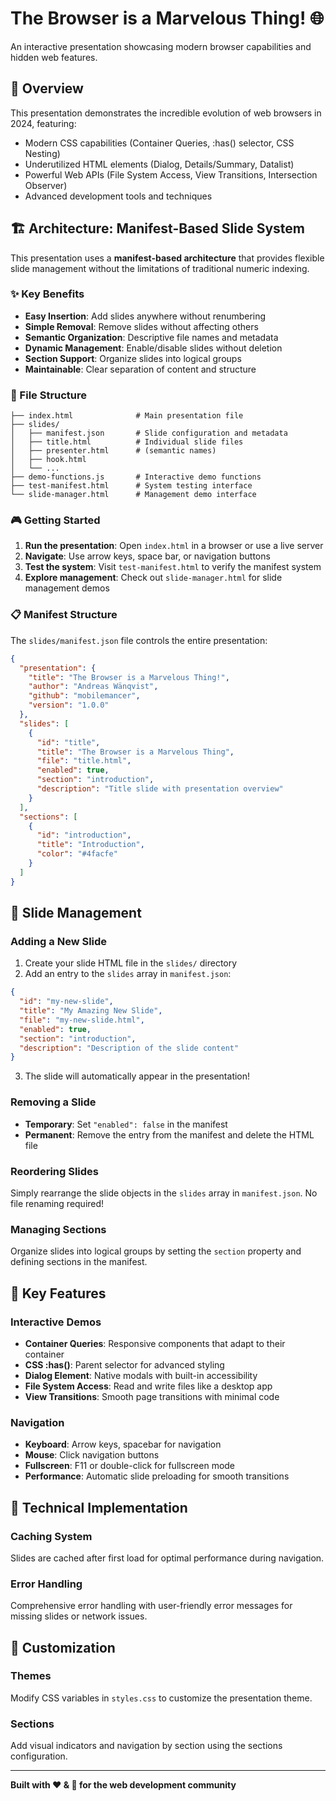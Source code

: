 # The Browser is a Marvelous Thing! 🌐

An interactive presentation showcasing modern browser capabilities and hidden web features.

## 🎯 Overview

This presentation demonstrates the incredible evolution of web browsers in 2024, featuring:

- Modern CSS capabilities (Container Queries, :has() selector, CSS Nesting)
- Underutilized HTML elements (Dialog, Details/Summary, Datalist)
- Powerful Web APIs (File System Access, View Transitions, Intersection Observer)
- Advanced development tools and techniques

## 🏗️ Architecture: Manifest-Based Slide System

This presentation uses a **manifest-based architecture** that provides flexible slide management without the limitations of traditional numeric indexing.

### ✨ Key Benefits

- **Easy Insertion**: Add slides anywhere without renumbering
- **Simple Removal**: Remove slides without affecting others
- **Semantic Organization**: Descriptive file names and metadata
- **Dynamic Management**: Enable/disable slides without deletion
- **Section Support**: Organize slides into logical groups
- **Maintainable**: Clear separation of content and structure

### 📁 File Structure

```text
├── index.html              # Main presentation file
├── slides/
│   ├── manifest.json       # Slide configuration and metadata
│   ├── title.html          # Individual slide files
│   ├── presenter.html      # (semantic names)
│   ├── hook.html
│   └── ...
├── demo-functions.js       # Interactive demo functions
├── test-manifest.html      # System testing interface
└── slide-manager.html      # Management demo interface
```

### 🎮 Getting Started

1. **Run the presentation**: Open `index.html` in a browser or use a live server
2. **Navigate**: Use arrow keys, space bar, or navigation buttons
3. **Test the system**: Visit `test-manifest.html` to verify the manifest system
4. **Explore management**: Check out `slide-manager.html` for slide management demos

### 📋 Manifest Structure

The `slides/manifest.json` file controls the entire presentation:

```json
{
  "presentation": {
    "title": "The Browser is a Marvelous Thing!",
    "author": "Andreas Wänqvist",
    "github": "mobilemancer",
    "version": "1.0.0"
  },
  "slides": [
    {
      "id": "title",
      "title": "The Browser is a Marvelous Thing",
      "file": "title.html",
      "enabled": true,
      "section": "introduction",
      "description": "Title slide with presentation overview"
    }
  ],
  "sections": [
    {
      "id": "introduction",
      "title": "Introduction",
      "color": "#4facfe"
    }
  ]
}
```

## 🔧 Slide Management

### Adding a New Slide

1. Create your slide HTML file in the `slides/` directory
2. Add an entry to the `slides` array in `manifest.json`:

```json
{
  "id": "my-new-slide",
  "title": "My Amazing New Slide",
  "file": "my-new-slide.html",
  "enabled": true,
  "section": "introduction",
  "description": "Description of the slide content"
}
```

3. The slide will automatically appear in the presentation!

### Removing a Slide

- **Temporary**: Set `"enabled": false` in the manifest
- **Permanent**: Remove the entry from the manifest and delete the HTML file

### Reordering Slides

Simply rearrange the slide objects in the `slides` array in `manifest.json`. No file renaming required!

### Managing Sections

Organize slides into logical groups by setting the `section` property and defining sections in the manifest.

## 🎯 Key Features

### Interactive Demos

- **Container Queries**: Responsive components that adapt to their container
- **CSS :has()**: Parent selector for advanced styling
- **Dialog Element**: Native modals with built-in accessibility
- **File System Access**: Read and write files like a desktop app
- **View Transitions**: Smooth page transitions with minimal code

### Navigation

- **Keyboard**: Arrow keys, spacebar for navigation
- **Mouse**: Click navigation buttons
- **Fullscreen**: F11 or double-click for fullscreen mode
- **Performance**: Automatic slide preloading for smooth transitions

## 🚀 Technical Implementation

### Caching System

Slides are cached after first load for optimal performance during navigation.

### Error Handling

Comprehensive error handling with user-friendly error messages for missing slides or network issues.

## 🎨 Customization

### Themes

Modify CSS variables in `styles.css` to customize the presentation theme.

### Sections

Add visual indicators and navigation by section using the sections configuration.

---

**Built with ❤️ & 🤖 for the web development community**
